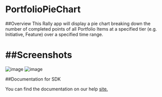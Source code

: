 PortfolioPieChart
=========================
##Overview
This Rally app will display a pie chart breaking down the number of completed points of all Portfolio Items at a specified tier (e.g. Initiative, Feature) over a specified time range.

##Screenshots
=======
![image](https://github.com/wazzaj/PortfolioPieChart/blob/master/doc/screenshots/Portfolio%20Pie%20Chart.png)
![image](https://github.com/wazzaj/PortfolioPieChart/blob/master/doc/screenshots/Portfolio%20Pie%20Chart.png)


##Documentation for SDK

You can find the documentation on our help [site.](https://help.rallydev.com/apps/2.0/doc/)
